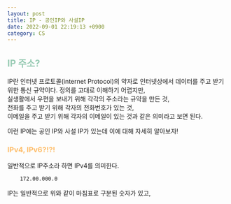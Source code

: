 ```yaml
---
layout: post
title: IP - 공인IP와 사설IP
date: 2022-09-01 22:19:13 +0900
category: CS
---
```


## <span style="color:#97cab3;font-weight:bold">IP 주소?</span>
IP란 인터넷 프로토콜(internet Protocol)의 약자로 인터넷상에서 데이터를 주고 받기 위한 통신 규약이다.
정의를 고대로 이해하기 어렵지만,  
실생활에서 우편을 보내기 위해 각각의 주소라는 규약을 만든 것,  
전화를 주고 받기 위해 각자의 전화번호가 있는 것,  
이메일을 주고 받기 위해 각자의 이메일이 있는 것과 같은 의미라고 보면 된다.

이런 IP에는 공인 IP와 사설 IP가 있는데 이에 대해 자세히 알아보자!



### <span style="color:#febc68;font-weight:bold">IPv4, IPv6?!?!</span> 
일반적으로 IP주소라 하면 IPv4를 의미한다.  

```html
    172.00.000.0
```
IP는 일반적으로 위와 같이 마침표로 구분된 숫자가 있고,